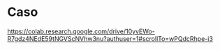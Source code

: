 # Caso

https://colab.research.google.com/drive/10yvEWo-R7gdz4NEdE59tNGVScNVhw3nu?authuser=1#scrollTo=wPQdcRhpe-i3 
